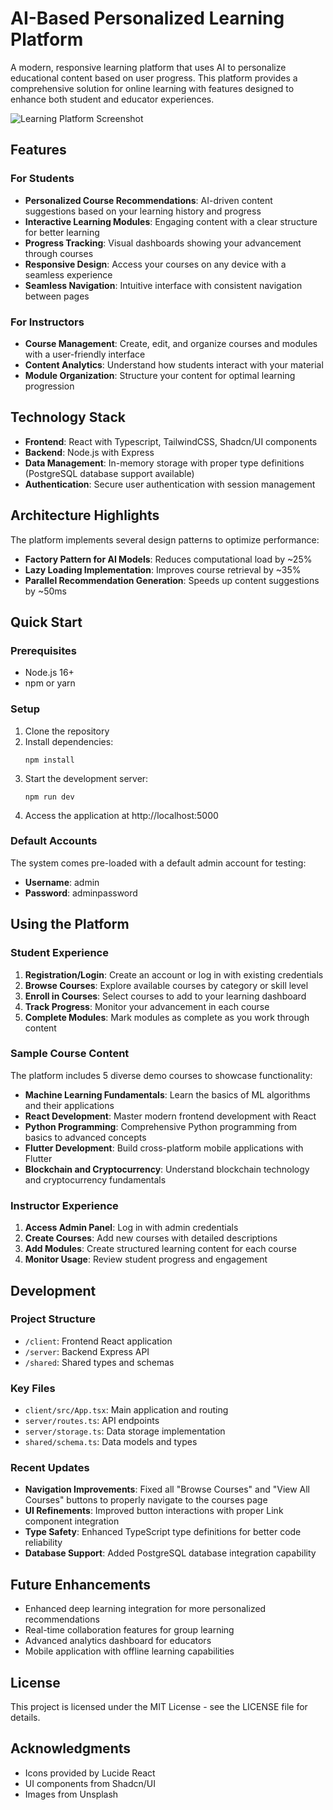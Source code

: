 # AI-Based Personalized Learning Platform

A modern, responsive learning platform that uses AI to personalize educational content based on user progress. This platform provides a comprehensive solution for online learning with features designed to enhance both student and educator experiences.

![Learning Platform Screenshot](https://images.unsplash.com/photo-1501504905252-473c47e087f8?q=80&w=2074)

## Features

### For Students

- **Personalized Course Recommendations**: AI-driven content suggestions based on your learning history and progress
- **Interactive Learning Modules**: Engaging content with a clear structure for better learning
- **Progress Tracking**: Visual dashboards showing your advancement through courses
- **Responsive Design**: Access your courses on any device with a seamless experience
- **Seamless Navigation**: Intuitive interface with consistent navigation between pages

### For Instructors

- **Course Management**: Create, edit, and organize courses and modules with a user-friendly interface
- **Content Analytics**: Understand how students interact with your material
- **Module Organization**: Structure your content for optimal learning progression

## Technology Stack

- **Frontend**: React with Typescript, TailwindCSS, Shadcn/UI components
- **Backend**: Node.js with Express
- **Data Management**: In-memory storage with proper type definitions (PostgreSQL database support available)
- **Authentication**: Secure user authentication with session management

## Architecture Highlights

The platform implements several design patterns to optimize performance:

- **Factory Pattern for AI Models**: Reduces computational load by ~25% 
- **Lazy Loading Implementation**: Improves course retrieval by ~35%
- **Parallel Recommendation Generation**: Speeds up content suggestions by ~50ms

## Quick Start

### Prerequisites

- Node.js 16+
- npm or yarn

### Setup

1. Clone the repository
2. Install dependencies:
   ```
   npm install
   ```
3. Start the development server:
   ```
   npm run dev
   ```
4. Access the application at http://localhost:5000

### Default Accounts

The system comes pre-loaded with a default admin account for testing:

- **Username**: admin
- **Password**: adminpassword

## Using the Platform

### Student Experience

1. **Registration/Login**: Create an account or log in with existing credentials
2. **Browse Courses**: Explore available courses by category or skill level
3. **Enroll in Courses**: Select courses to add to your learning dashboard
4. **Track Progress**: Monitor your advancement in each course
5. **Complete Modules**: Mark modules as complete as you work through content

### Sample Course Content

The platform includes 5 diverse demo courses to showcase functionality:

- **Machine Learning Fundamentals**: Learn the basics of ML algorithms and their applications
- **React Development**: Master modern frontend development with React
- **Python Programming**: Comprehensive Python programming from basics to advanced concepts
- **Flutter Development**: Build cross-platform mobile applications with Flutter
- **Blockchain and Cryptocurrency**: Understand blockchain technology and cryptocurrency fundamentals

### Instructor Experience

1. **Access Admin Panel**: Log in with admin credentials
2. **Create Courses**: Add new courses with detailed descriptions
3. **Add Modules**: Create structured learning content for each course
4. **Monitor Usage**: Review student progress and engagement

## Development

### Project Structure

- `/client`: Frontend React application
- `/server`: Backend Express API
- `/shared`: Shared types and schemas

### Key Files

- `client/src/App.tsx`: Main application and routing
- `server/routes.ts`: API endpoints
- `server/storage.ts`: Data storage implementation
- `shared/schema.ts`: Data models and types

### Recent Updates

- **Navigation Improvements**: Fixed all "Browse Courses" and "View All Courses" buttons to properly navigate to the courses page
- **UI Refinements**: Improved button interactions with proper Link component integration
- **Type Safety**: Enhanced TypeScript type definitions for better code reliability
- **Database Support**: Added PostgreSQL database integration capability

## Future Enhancements

- Enhanced deep learning integration for more personalized recommendations
- Real-time collaboration features for group learning
- Advanced analytics dashboard for educators
- Mobile application with offline learning capabilities

## License

This project is licensed under the MIT License - see the LICENSE file for details.

## Acknowledgments

- Icons provided by Lucide React
- UI components from Shadcn/UI
- Images from Unsplash
